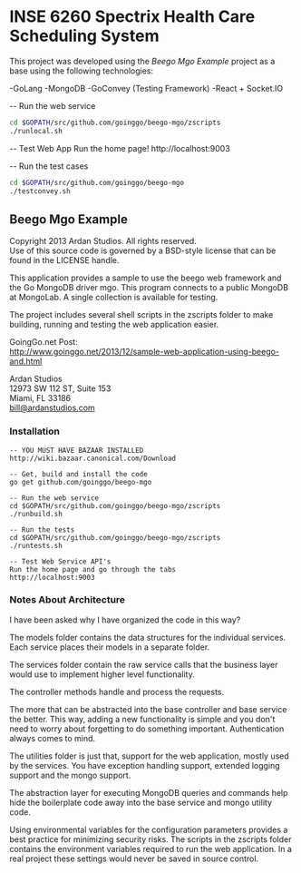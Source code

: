 # INSE 6260 Spectrix Health Care Scheduling System

This project was developed using the *Beego Mgo Example* project as a base using the following technologies:

-GoLang
-MongoDB
-GoConvey (Testing Framework)
-React + Socket.IO

-- Run the web service
```bash
cd $GOPATH/src/github.com/goinggo/beego-mgo/zscripts
./runlocal.sh
```

-- Test Web App
Run the home page!
http://localhost:9003

-- Run the test cases
```bash
cd $GOPATH/src/github.com/goinggo/beego-mgo
./testconvey.sh
```


## Beego Mgo Example

Copyright 2013 Ardan Studios. All rights reserved.  
Use of this source code is governed by a BSD-style license that can be found in the LICENSE handle.

This application provides a sample to use the beego web framework and the Go MongoDB driver mgo. This program connects to a public MongoDB at MongoLab. A single collection is available for testing.

The project includes several shell scripts in the zscripts folder to make building, running and testing the web application easier.

GoingGo.net Post:  
http://www.goinggo.net/2013/12/sample-web-application-using-beego-and.html

Ardan Studios  
12973 SW 112 ST, Suite 153  
Miami, FL 33186  
bill@ardanstudios.com

### Installation

	-- YOU MUST HAVE BAZAAR INSTALLED
	http://wiki.bazaar.canonical.com/Download

	-- Get, build and install the code
	go get github.com/goinggo/beego-mgo

	-- Run the web service
	cd $GOPATH/src/github.com/goinggo/beego-mgo/zscripts
	./runbuild.sh

	-- Run the tests
	cd $GOPATH/src/github.com/goinggo/beego-mgo/zscripts
	./runtests.sh

	-- Test Web Service API's
	Run the home page and go through the tabs
	http://localhost:9003

### Notes About Architecture

I have been asked why I have organized the code in this way?

The models folder contains the data structures for the individual services. Each service places their models in a separate folder.

The services folder contain the raw service calls that the business layer would use to implement higher level functionality.

The controller methods handle and process the requests.

The more that can be abstracted into the base controller and base service the better. This way, adding a new functionality is simple and you don't need to worry about forgetting to do something important. Authentication always comes to mind.

The utilities folder is just that, support for the web application, mostly used by the services. You have exception handling support, extended logging support and the mongo support.

The abstraction layer for executing MongoDB queries and commands help hide the boilerplate code away into the base service and mongo utility code.

Using environmental variables for the configuration parameters provides a best practice for minimizing security risks. The scripts in the zscripts folder contains the environment variables required to run the web application. In a real project these settings would never be saved in source control.
